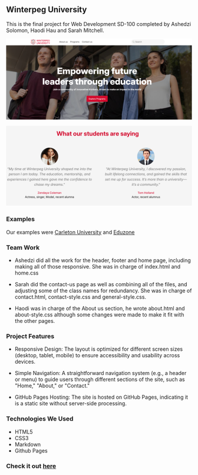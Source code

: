 ## Winterpeg University

This is the final project for Web Development SD-100 completed by Ashedzi Solomon, Haodi Hau and Sarah Mitchell. 

![Example of Home Page](./assets/img/readme-1.png)

![Example of Contact-Us Page](./assets/img/readme-2.png)

### Examples
Our examples were [Carleton University](https://carleton.ca/) and [Eduzone](https://html.ditsolution.net/eduzone/index.html)

### Team Work
- Ashedzi did all the work for the header, footer and home page, including making all of those responsive. She was in charge of index.html and home.css  <br /> 
 
- Sarah did the contact-us page as well as combining all of the files, and adjusting some of the class names for redundancy. She was in charge of contact.html, contact-style.css and general-style.css.<br /> 

- Haodi was in charge of the About us section, he wrote about.html and about-style.css although some changes were made to make it fit with the other pages.   

### Project Features
- Responsive Design: The layout is optimized for different screen sizes (desktop, tablet, mobile) to ensure accessibility and usability across devices.   <br />     

- Simple Navigation: A straightforward navigation system (e.g., a header or menu) to guide users through different sections of the site, such as "Home," "About," or "Contact."<br />    

- GitHub Pages Hosting: The site is hosted on GitHub Pages, indicating it is a static site without server-side processing.

### Technologies We Used
- HTML5
- CSS3
- Markdown
- Github Pages

### Check it out [here](https://sarsbars.github.io/university/)